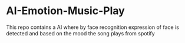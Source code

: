 # AI-Emotion-Music-Play
This repo contains a AI where by face recognition expression of face is detected and based on the mood the song plays from spotify
